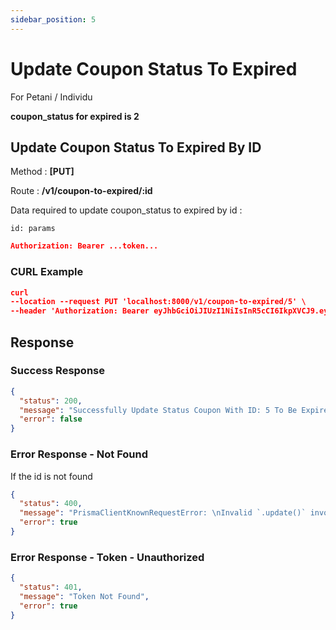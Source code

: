 ```yaml
---
sidebar_position: 5
---
```


# Update Coupon Status To Expired

For Petani / Individu

**coupon_status for expired is 2**

## Update Coupon Status To Expired By ID

Method : **[PUT]**

Route :
**/v1/coupon-to-expired/:id**

Data required to update coupon_status to expired by id :

```
id: params
```

```json
Authorization: Bearer ...token...
```

### CURL Example

```json
curl
--location --request PUT 'localhost:8000/v1/coupon-to-expired/5' \
--header 'Authorization: Bearer eyJhbGciOiJIUzI1NiIsInR5cCI6IkpXVCJ9.eyJkYXRhIjp7InVzZXJfaWQiOjcsInVzZXJuYW1lIjoiZmFyZGhhbjIiLCJwYXNzd29yZCI6IiQyYiQxMCRPalBXOGRDYW15L2JmSEFwamo1ZC4uUXJEdzU3czBRYUR1U3hVa0JnRTBleTJZLzNYWjRDYSIsIm5vX3RlbHAiOiIxMjM0NTY3ODkwMTIifSwiaWF0IjoxNzE0NzMyODkzLCJleHAiOjE3MTQ4MTkyOTN9.EBtcOes4b3RVgpwhkATHlE9bI1muOA1Tl8GAH5YerIc'
```

## Response

### Success Response

```json
{
  "status": 200,
  "message": "Successfully Update Status Coupon With ID: 5 To Be Expired",
  "error": false
}
```

### Error Response - Not Found

If the id is not found

```json
{
  "status": 400,
  "message": "PrismaClientKnownRequestError: \nInvalid `.update()` invocation in\n/home/fardhan/Code/farmioty/farmioty-be/src/service/home_petani/coupon.service.ts:208:10\n\n  205 \n  206 try {\n  207   await prisma.i_coupon\n→ 208     .update(\nAn operation failed because it depends on one or more records that were required but not found. Record to update not found.",
  "error": true
}
```

### Error Response - Token - Unauthorized

```json
{
  "status": 401,
  "message": "Token Not Found",
  "error": true
}
```
